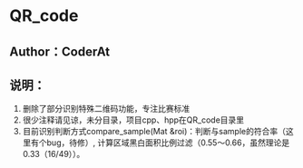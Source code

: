 # QR_code
## Author：CoderAt
## 说明：
1. 删除了部分识别特殊二维码功能，专注比赛标准
2. 很少注释请见谅，未分目录，项目cpp、hpp在QR_code目录里
3. 目前识别判断方式compare_sample(Mat &roi)：判断与sample的符合率（这里有个bug，待修）, 计算区域黑白面积比例过滤（0.55～0.66，虽然理论是0.33（16/49））。
